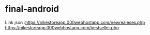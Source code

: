 # final-android

Link json :https://nikestoreapp.000webhostapp.com/newrealeses.php
           https://nikestoreapp.000webhostapp.com/bestseller.php
